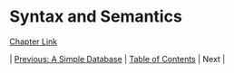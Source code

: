 # Syntax and Semantics
[Chapter Link](http://www.gigamonkeys.com/book/syntax-and-semantics.html)

| [Previous: A Simple Database](../03/README.md) | [Table of Contents](../README.md#notes) | Next |

